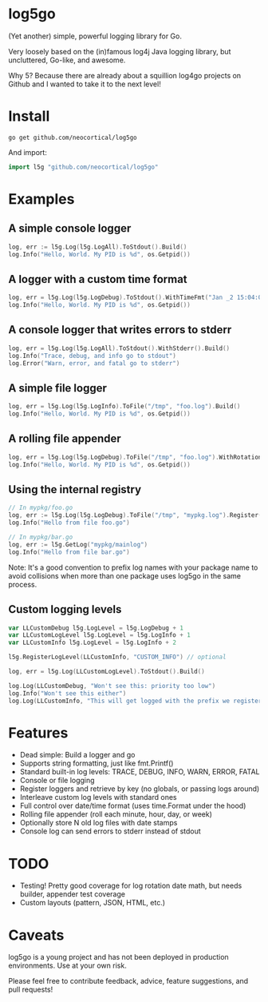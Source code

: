 log5go
======

(Yet another) simple, powerful logging library for Go.

Very loosely based on the (in)famous log4j Java logging library, but uncluttered, Go-like, and awesome.

Why 5? Because there are already about a squillion log4go projects on Github and I wanted to take it to the next level!


Install
=======

```
go get github.com/neocortical/log5go
```

And import:
```go
import l5g "github.com/neocortical/log5go"
```

Examples
========

A simple console logger
-----------------------

```go
log, err := l5g.Log(l5g.LogAll).ToStdout().Build()
log.Info("Hello, World. My PID is %d", os.Getpid())
```

A logger with a custom time format
----------------------------------

```go
log, err = l5g.Log(l5g.LogDebug).ToStdout().WithTimeFmt("Jan _2 15:04:05").Build()
log.Info("Hello, World. My PID is %d", os.Getpid())
```

A console logger that writes errors to stderr
---------------------------------------------

```go
log, err = l5g.Log(l5g.LogAll).ToStdout().WithStderr().Build()
log.Info("Trace, debug, and info go to stdout")
log.Error("Warn, error, and fatal go to stderr")
```

A simple file logger
--------------------

```go
log, err = l5g.Log(l5g.LogInfo).ToFile("/tmp", "foo.log").Build()
log.Info("Hello, World. My PID is %d", os.Getpid())
```

A rolling file appender
-----------------------

```go
log, err = l5g.Log(l5g.LogDebug).ToFile("/tmp", "foo.log").WithRotation(l5g.RollDaily, 7).Build()
log.Info("Hello, World. My PID is %d", os.Getpid())
```

Using the internal registry
---------------------------

```go
// In mypkg/foo.go
log, err := l5g.Log(l5g.LogDebug).ToFile("/tmp", "mypkg.log").Register("mypkg/mainlog")
log.Info("Hello from file foo.go")

// In mypkg/bar.go
log, err := l5g.GetLog("mypkg/mainlog")
log.Info("Hello from file bar.go")
```
Note: It's a good convention to prefix log names with your package name to avoid collisions when
more than one package uses log5go in the same process.

Custom logging levels
---------------------
```go
var LLCustomDebug l5g.LogLevel = l5g.LogDebug + 1
var LLCustomLogLevel l5g.LogLevel = l5g.LogInfo + 1
var LLCustomInfo l5g.LogLevel = l5g.LogInfo + 2

l5g.RegisterLogLevel(LLCustomInfo, "CUSTOM_INFO") // optional

log, err = l5g.Log(LLCustomLogLevel).ToStdout().Build()

log.Log(LLCustomDebug, "Won't see this: priority too low")
log.Info("Won't see this either")
log.Log(LLCustomInfo, "This will get logged with the prefix we registered")
```

Features
========

* Dead simple: Build a logger and go
* Supports string formatting, just like fmt.Printf()
* Standard built-in log levels: TRACE, DEBUG, INFO, WARN, ERROR, FATAL
* Console or file logging
* Register loggers and retrieve by key (no globals, or passing logs around)
* Interleave custom log levels with standard ones
* Full control over date/time format (uses time.Format under the hood)
* Rolling file appender (roll each minute, hour, day, or week)
* Optionally store N old log files with date stamps
* Console log can send errors to stderr instead of stdout

TODO
====

* Testing! Pretty good coverage for log rotation date math, but needs builder, appender test coverage
* Custom layouts (pattern, JSON, HTML, etc.)

Caveats
=======

log5go is a young project and has not been deployed in production environments. Use at your own risk.

Please feel free to contribute feedback, advice, feature suggestions, and pull requests!
